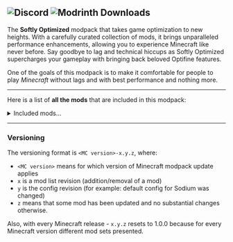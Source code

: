 ![Discord](https://img.shields.io/discord/931595732752953375?style=for-the-badge&logo=discord&logoColor=white&label=Discord&color=5865F2)
![Modrinth Downloads](https://img.shields.io/modrinth/dt/WhCmeZLu?style=for-the-badge&label=Modrinth&color=1bd96a&link=https%3A%2F%2Fmodrinth.com%2Fmodpack%2Fsofop%2Fversions)
---

The **Softly Optimized** modpack that takes game optimization to new heights. With a carefully curated collection of mods, it brings unparalleled performance enhancements, allowing you to experience Minecraft like never before. Say goodbye to lag and technical hiccups as Softly Optimized supercharges your gameplay with bringing back beloved Optifine features.

One of the goals of this modpack is to make it comfortable for people to play *Minecraft* without lags and with best performance and nothing more.

---

Here is a list of **all the mods** that are included in this modpack:
<details>
  <summary>Included mods...</summary>

  - [Animatica](https://modrinth.com/mod/animatica) by [FoundationGames](https://modrinth.com/user/FoundationGames) (A mod implementing the OptiFine/MCPatcher animated texture format)
  - [CIT Resewn](https://modrinth.com/mod/cit-resewn) by [shsupercm](https://modrinth.com/user/shsupercm) (Re-implements MCPatcher's CIT (custom items by renaming in resource packs))
  - [Dynamic FPS](https://modrinth.com/mod/dynamic-fps) by [juliand665](https://modrinth.com/user/juliand665) (set FPS to 1 when Minecraft minimised)
  - [Enhanced Block Entities](https://modrinth.com/mod/ebe) by [FoundationGames](https://modrinth.com/user/FoundationGames) (reimplements block (tile) entities for performance)
  - [Entity Culling](https://modrinth.com/mod/entityculling) by [tr7zw](https://modrinth.com/user/tr7zw) (uses path tracing to cull entities behind walls)
  - [Exordium](https://modrinth.com/mod/exordium) by [tr7zw](https://modrinth.com/user/tr7zw) (limits framerate on GUI elements for a huge performance boost with a neligible visual difference, seems to lower performance in its newer versions)
  - [Fabric API](https://modrinth.com/mod/fabric-api) (needed for many mods to function)
  - [Fabric Language Kotlin](https://modrinth.com/mod/fabric-language-kotlin) by [modmuss50](https://modrinth.com/user/modmuss50) (Kotlin library for mods to function)
  - [FastQuit](https://modrinth.com/mod/fastquit) by [KingContaria](https://modrinth.com/user/KingContaria) (return to the title screen early while your world is still saving in the background)
  - [FerriteCore](https://modrinth.com/mod/ferrite-core) by [malte0811](https://modrinth.com/user/malte0811) (memory usage optimizations)
  - [ImmediatelyFast](https://modrinth.com/mod/immediatelyfast) by [RaphiMC](https://modrinth.com/user/RaphiMC) (Immediate-mode rendering optimizations concerning many areas of the game)
  - [Indium](https://modrinth.com/mod/indium) by [comp500](https://modrinth.com/user/comp500) (needed for EBE to not look wrong)
  - [Iris Shaders](https://modrinth.com/mod/iris) by [coderbot](https://modrinth.com/user/coderbot) (allows to use shader packs like in Optifine)
  - [Krypton](https://modrinth.com/mod/krypton) by [astei](https://modrinth.com/user/astei) (networking optimizations, benefiting CPU usage)
  - [Ksyxis](https://modrinth.com/mod/ksyxis) by [VidTu](https://modrinth.com/user/VidTu) (Almost entirely disables world pre-loading, so one can get to playing faster)
  - [LambDynamicLights](https://modrinth.com/mod/lambdynamiclights) by [LambdAurora](https://modrinth.com/user/LambdAurora) (a dynamic lights mod)
  - [Lithium](https://modrinth.com/mod/lithium) by the [caffeinemc team](https://github.com/CaffeineMC/lithium-fabric) (much known - general server-side optimizations)
  - [Mod Menu](https://modrinth.com/mod/modmenu) by [Prospector](https://modrinth.com/user/Prospector) (adds a mod menu to view the list of mods you have installed)
  - [More Culling](https://modrinth.com/mod/moreculling) by [fxmorin](https://modrinth.com/user/fxmorin) (culls more block faces and other things for a performance boost.)
  - [No Chat Reports](https://modrinth.com/mod/no-chat-reports) by [Aizistral](https://modrinth.com/user/Aizistral) (a mod that provides options to protect yourself against the chat reporting system introduced in 1.19.1. btw, it's not a performance mod)
  - [OptiGUI](https://modrinth.com/mod/optigui) by [opekope2](https://modrinth.com/user/opekope2) (custom inventory GUIs)
  - [Reese's Sodium Options](https://modrinth.com/mod/reeses-sodium-options) by [FlashyReese](https://modrinth.com/user/FlashyReese) (Alternative Options Menu for Sodium)
  - [Sodium Extra](https://modrinth.com/mod/sodium-extra) by [FlashyReese](https://modrinth.com/user/FlashyReese) (Features that shouldn't be in Sodium.)
  - [Sodium](https://modrinth.com/mod/sodium) by the [caffeinemc team](https://github.com/CaffeineMC/sodium-fabric) (much known - rendering engine rewrite utilizing modern OpenGL features)
  - [Starlight](https://modrinth.com/mod/starlight) by [spottedleaf](https://modrinth.com/user/spottedleaf) (rewrites Minecraft default light engine)
  - [Very Many Players](https://modrinth.com/mod/vmp-fabric) by [ishland](https://modrinth.com/user/ishland) (Like Lithium, but more experimental. Mostly server-side as well)
  - [YetAnotherConfigLib](https://modrinth.com/mod/yacl) by [isxander](https://modrinth.com/user/isxander) (a builder-based configuration library for Minecraft)
  - [Your Options Shall Be Respected (YOSBR)](https://modrinth.com/mod/yosbr) by [shedaniel](https://modrinth.com/user/shedaniel) (keeps your settings when updating the modpack)
  - [Zoomify](https://modrinth.com/mod/zoomify) by [isxander](https://modrinth.com/user/isxander) (bringing back Optifine zoom)
</details>

---
### Versioning
The versioning format is `<MC version>-x.y.z`, where:

- `<MC version>` means for which version of Minecraft modpack update applies
- `x` is a mod list revision (addition/removal of a mod)
- `y` is the config revision (for example: default config for Sodium was changed)
- `z` means that some mod has been updated and no substantial changes otherwise.

Also, with every Minecraft release - `x.y.z` resets to 1.0.0 because for every Minecraft version different mod sets presented.
